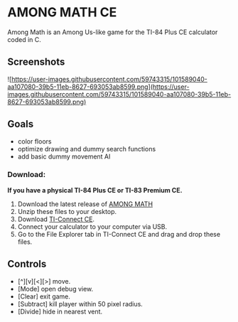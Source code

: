 # AMONG MATH CE

Among Math is an Among Us-like game for the TI-84 Plus CE calculator coded in C.

## Screenshots

![https://user-images.githubusercontent.com/59743315/101589040-aa107080-39b5-11eb-8627-693053ab8599.png](https://user-images.githubusercontent.com/59743315/101589040-aa107080-39b5-11eb-8627-693053ab8599.png)

## Goals
- color floors
- optimize drawing and dummy search functions
- add basic dummy movement AI

### Download:
**If you have a physical TI-84 Plus CE or TI-83 Premium CE.**
1. Download the latest release of [AMONG MATH](https://github.com/EverydayCodeNet/AMONG-MATH-CE/releases)
2. Unzip these files to your desktop.
3. Download [TI-Connect CE](https://education.ti.com/en/software/details/en/CA9C74CAD02440A69FDC7189D7E1B6C2/swticonnectcesoftware).
4. Connect your calculator to your computer via USB.
5. Go to the File Explorer tab in TI-Connect CE and drag and drop these files.

## Controls
- [^][v][<][>] move.
- [Mode] open debug view.
- [Clear] exit game.
- [Subtract] kill player within 50 pixel radius.
- [Divide] hide in nearest vent.
